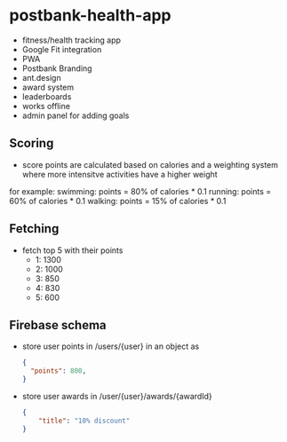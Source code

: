 # postbank-health-app

- fitness/health tracking app
- Google Fit integration
- PWA
- Postbank Branding
- ant.design
- award system
- leaderboards
- works offline
- admin panel for adding goals

## Scoring

- score points are calculated based on calories and a weighting system where more intensitve activities have a higher weight

for example: 
swimming: points = 80% of calories * 0.1
running: points = 60% of calories * 0.1 
walking: points = 15% of calories * 0.1

## Fetching 

- fetch top 5 with their points
  - 1: 1300
  - 2: 1000
  - 3: 850
  - 4: 830
  - 5: 600

## Firebase schema


- store user points in
    /users/{user}
  in an object as 
  ```json
  {
    "points": 800,
  }
  ```

- store user awards in 
  /user/{user}/awards/{awardId}

  ```json
  {
      "title": "10% discount"
  }
  ```

  

  

